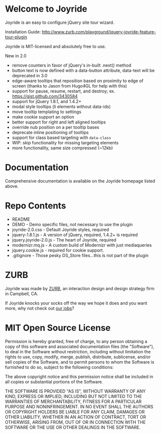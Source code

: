 Welcome to Joyride
=====================

Joyride is an easy to configure jQuery site tour wizard.

Installation Guide:      http://www.zurb.com/playground/jquery-joyride-feature-tour-plugin

Joyride is MIT-licensed and absolutely free to use.

New in 2.0
* remove counters in favor of jQuery's in-built .next() method
* button text is now defined with a data-button attribute, data-text will be deprecated in 3.0
* edge-aware tooltips that reposition based on proximity to edge of screen (thanks to Jason from Hugo4GL for help with this)
* support for pause, resume, restart, and destroy; ex. https://gist.github.com/3430584
* support for jQuery 1.8.1, and 1.4.2+
* modal style tooltips (li elements without data-ids)
* move tooltip templating to settings
* make cookie support an option
* better support for right and left aligned tooltips
* override nub position on a per tooltip bases
* deprecate inline positioning of tooltips
* support for class based targeting with `data-class`
* WIP: skip functionality for missing targeting elements
* more functionality, same size compressed (~12kb)

Documentation
==============

Comprehensive documentation is available on the Joyride homepage listed above.

Repo Contents
=============

* README
* DEMO - Demo specific files, not necessary to use the plugin
* joyride-2.0.css - Default Joyride styles, required
* jquery-1.8.1.js - A version of jQuery, required, 1.4.2+ is required
* jquery.joyride-2.0.js - The heart of Joyride, required
* modernizr.mq.js - A custom build of Modernizr with just mediaqueries
* jquery.cookie.js - required for cookie support.
* .gitignore - Those pesky DS_Store files...this is not part of the plugin

ZURB
====

Joyride was made by [ZURB](http://www.zurb.com), an interaction design and design strategy firm in Campbell, CA.

If Joyride knocks your socks off the way we hope it does and you want more, why not check out [our jobs](http://www.zurb.com/talent/jobs)?

MIT Open Source License
=======================

Permission is hereby granted, free of charge, to any person obtaining a copy of this software and associated documentation files (the "Software"), to deal in the Software without restriction, including without limitation the rights to use, copy, modify, merge, publish, distribute, sublicense, and/or sell copies of the Software, and to permit persons to whom the Software is furnished to do so, subject to the following conditions:

The above copyright notice and this permission notice shall be included in all copies or substantial portions of the Software.

THE SOFTWARE IS PROVIDED "AS IS", WITHOUT WARRANTY OF ANY KIND, EXPRESS OR IMPLIED, INCLUDING BUT NOT LIMITED TO THE WARRANTIES OF MERCHANTABILITY, FITNESS FOR A PARTICULAR PURPOSE AND NONINFRINGEMENT. IN NO EVENT SHALL THE AUTHORS OR COPYRIGHT HOLDERS BE LIABLE FOR ANY CLAIM, DAMAGES OR OTHER LIABILITY, WHETHER IN AN ACTION OF CONTRACT, TORT OR OTHERWISE, ARISING FROM, OUT OF OR IN CONNECTION WITH THE SOFTWARE OR THE USE OR OTHER DEALINGS IN THE SOFTWARE.

